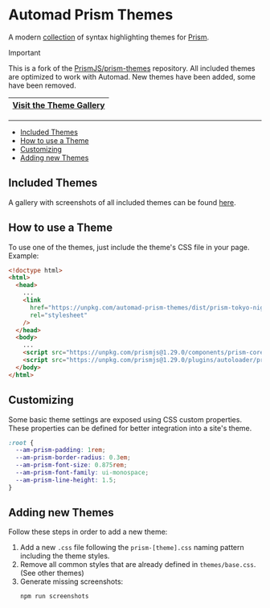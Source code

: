 # Automad Prism Themes

A modern [collection](https://automadcms.github.io/automad-prism-themes) of syntax highlighting themes for [Prism](https://prismjs.com).

> [!IMPORTANT]
> This is a fork of the [PrismJS/prism-themes](https://github.com/PrismJS/prism-themes) repository. All included themes are optimized to work with Automad. New themes have been added, some have been removed.

| [Visit the Theme Gallery](https://automadcms.github.io/automad-prism-themes) |
| :--------------------------------------------------------------------------: |

---

<!-- vim-markdown-toc GFM -->

- [Included Themes](#included-themes)
- [How to use a Theme](#how-to-use-a-theme)
- [Customizing](#customizing)
- [Adding new Themes](#adding-new-themes)

<!-- vim-markdown-toc -->

## Included Themes

A gallery with screenshots of all included themes can be found [here](https://automadcms.github.io/automad-prism-themes).

## How to use a Theme

To use one of the themes, just include the theme's CSS file in your page. Example:

```html
<!doctype html>
<html>
  <head>
    ...
    <link
      href="https://unpkg.com/automad-prism-themes/dist/prism-tokyo-night.css"
      rel="stylesheet"
    />
  </head>
  <body>
    ...
    <script src="https://unpkg.com/prismjs@1.29.0/components/prism-core.min.js"></script>
    <script src="https://unpkg.com/prismjs@1.29.0/plugins/autoloader/prism-autoloader.min.js"></script>
  </body>
</html>
```

## Customizing

Some basic theme settings are exposed using CSS custom properties. These properties can be defined for better integration into a site's theme.

```css
:root {
  --am-prism-padding: 1rem;
  --am-prism-border-radius: 0.3em;
  --am-prism-font-size: 0.875rem;
  --am-prism-font-family: ui-monospace;
  --am-prism-line-height: 1.5;
}
```

## Adding new Themes

Follow these steps in order to add a new theme:

1. Add a new `.css` file following the `prism-[theme].css` naming pattern including the theme styles.
2. Remove all common styles that are already defined in `themes/base.css`. (See other themes)
3. Generate missing screenshots:
   ```bash
   npm run screenshots
   ```
